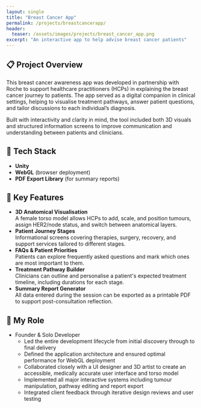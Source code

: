 ```yaml
---
layout: single
title: "Breast Cancer App"
permalink: /projects/breastcancerapp/
header:
  teaser: /assets/images/projects/breast_cancer_app.png
excerpt: "An interactive app to help advise breast cancer patients"
---
```


## 📋 Project Overview

This breast cancer awareness app was developed in partnership with Roche to support healthcare practitioners (HCPs) in explaining the breast cancer journey to patients. The app served as a digital companion in clinical settings, helping to visualise treatment pathways, answer patient questions, and tailor discussions to each individual’s diagnosis.

Built with interactivity and clarity in mind, the tool included both 3D visuals and structured information screens to improve communication and understanding between patients and clinicians.

## 🔧 Tech Stack

- **Unity**  
- **WebGL** (browser deployment)  
- **PDF Export Library** (for summary reports)

## 🔑 Key Features

- **3D Anatomical Visualisation**  
  A female torso model allows HCPs to add, scale, and position tumours, assign HER2/node status, and switch between anatomical layers.  
- **Patient Journey Stages**  
  Informational screens covering therapies, surgery, recovery, and support services tailored to different stages.  
- **FAQs & Patient Priorities**  
  Patients can explore frequently asked questions and mark which ones are most important to them.  
- **Treatment Pathway Builder**  
  Clinicians can outline and personalise a patient's expected treatment timeline, including durations for each stage.  
- **Summary Report Generator**  
  All data entered during the session can be exported as a printable PDF to support post-consultation reflection.

## 👨 My Role

- Founder & Solo Developer
  - Led the entire development lifecycle from initial discovery through to final delivery  
  - Defined the application architecture and ensured optimal performance for WebGL deployment  
  - Collaborated closely with a UI designer and 3D artist to create an accessible, medically accurate user interface and torso model  
  - Implemented all major interactive systems including tumour manipulation, pathway editing and report export  
  - Integrated client feedback through iterative design reviews and user testing

<!---
## 🛠 Technical Deep Dive
> _TBC—consider detailing the torso layering system, tumour state serialization, or summary PDF generation._
 
## 🚀 Lessons Learned & Next Steps
- **Challenges Overcome:** _Supporting high-quality 3D in WebGL, Safari rendering issues, performance on older devices_  
- **Future Enhancements:** _Tablet-native version, multi-language support, in-app analytics for HCP training use_  
--->
